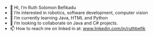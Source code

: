 - 👋 Hi, I’m Ruth Solomon Befikadu
- 👀 I’m interested in robotics, software development, computer vision 
- 🌱 I’m currently learning Java, HTML and Python
- 💞️ I’m looking to collaborate on Java and C# projects.
- 📫 How to reach me on linked in at: www.linkedin.com/in/ruthbefik

<!---
RuthSolomonB/RuthSolomonB is a ✨ special ✨ repository because its `README.md` (this file) appears on your GitHub profile.
You can click the Preview link to take a look at your changes.
--->
